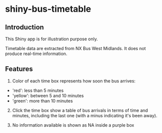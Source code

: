 # shiny-bus-timetable

## Introduction
This Shiny app is for illustration purpose only.

Timetable data are extracted from NX Bus West Midlands. It does not produce real-time information.

## Features
1. Color of each time box represents how soon the bus arrives:
-  'red': less than 5 minutes
-  'yellow': between 5 and 10 minutes
-  'green': more than 10 minutes

2. Click the time box show a table of bus arrivals in terms of time and minutes, including the last one (with a minus indicating it's been away).

3. No information available is shown as NA inside a purple box